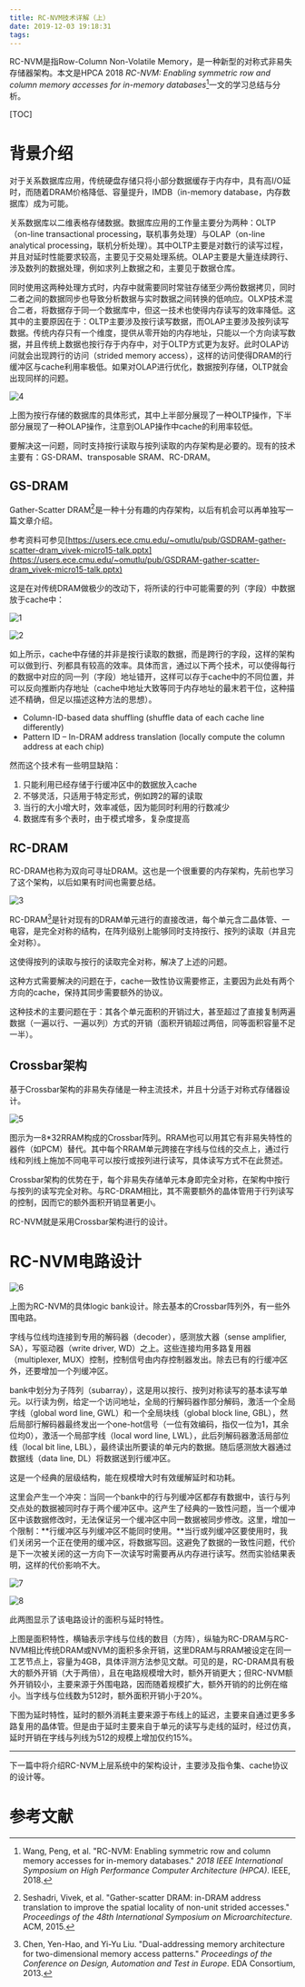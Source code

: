 ```yaml
---
title: RC-NVM技术详解（上）
date: 2019-12-03 19:18:31
tags:
---
```


RC-NVM是指Row-Column Non-Volatile Memory，是一种新型的对称式非易失存储器架构。本文是HPCA 2018 *RC-NVM: Enabling symmetric row and column memory accesses for in-memory databases*[^1]一文的学习总结与分析。

[TOC]

# 背景介绍

对于关系数据库应用，传统硬盘存储只将小部分数据缓存于内存中，具有高I/O延时，而随着DRAM价格降低、容量提升，IMDB（in-memory database，内存数据库）成为可能。

关系数据库以二维表格存储数据。数据库应用的工作量主要分为两种：OLTP（on-line transactional processing，联机事务处理）与OLAP（on-line analytical processing，联机分析处理）。其中OLTP主要是对数行的读写过程，并且对延时性能要求较高，主要见于交易处理系统。OLAP主要是大量连续跨行、涉及数列的数据处理，例如求列上数据之和，主要见于数据仓库。

同时使用这两种处理方式时，内存中就需要同时常驻存储至少两份数据拷贝，同时二者之间的数据同步也导致分析数据与实时数据之间转换的低响应。OLXP技术混合二者，将数据存于同一个数据库中，但这一技术也使得内存读写的效率降低。这其中的主要原因在于：OLTP主要涉及按行读写数据，而OLAP主要涉及按列读写数据。传统内存只有一个维度，提供从零开始的内存地址，只能以一个方向读写数据，并且传统上数据也按行存于内存中，对于OLTP方式更为友好。此时OLAP访问就会出现跨行的访问（strided memory access），这样的访问使得DRAM的行缓冲区与cache利用率极低。如果对OLAP进行优化，数据按列存储，OLTP就会出现同样的问题。

![4](C:\Users\mxy\Documents\boltma.github.io\source\_posts\RC-NVM技术详解（上）\4.png)

上图为按行存储的数据库的具体形式，其中上半部分展现了一种OLTP操作，下半部分展现了一种OLAP操作，注意到OLAP操作中cache的利用率较低。

要解决这一问题，同时支持按行读取与按列读取的内存架构是必要的。现有的技术主要有：GS-DRAM、transposable SRAM、RC-DRAM。

## GS-DRAM

Gather-Scatter DRAM[^2]是一种十分有趣的内存架构，以后有机会可以再单独写一篇文章介绍。

参考资料可参见[https://users.ece.cmu.edu/~omutlu/pub/GSDRAM-gather-scatter-dram_vivek-micro15-talk.pptx](https://users.ece.cmu.edu/~omutlu/pub/GSDRAM-gather-scatter-dram_vivek-micro15-talk.pptx)

这是在对传统DRAM做极少的改动下，将所读的行中可能需要的列（字段）中数据放于cache中：

![1](C:\Users\mxy\Documents\boltma.github.io\source\_posts\RC-NVM技术详解（上）\1.png)

![2](C:\Users\mxy\Documents\boltma.github.io\source\_posts\RC-NVM技术详解（上）\2.png)

如上所示，cache中存储的并非是按行读取的数据，而是跨行的字段，这样的架构可以做到行、列都具有较高的效率。具体而言，通过以下两个技术，可以使得每行的数据中对应的同一列（字段）地址错开，这样可以存于cache中的不同位置，并可以反向推断内存地址（cache中地址大致等同于内存地址的最末若干位，这种描述不精确，但足以描述这种方法的思想）。

- Column-ID-based data shuffling (shuffle data of each cache line differently)
- Pattern ID – In-DRAM address translation (locally compute the column address at each chip)

然而这个技术有一些明显缺陷：

1. 只能利用已经存储于行缓冲区中的数据放入cache
2. 不够灵活，只适用于特定形式，例如跨2的幂的读取
3. 当行的大小增大时，效率减低，因为能同时利用的行数减少
4. 数据库有多个表时，由于模式增多，复杂度提高

## RC-DRAM

RC-DRAM也称为双向可寻址DRAM。这也是一个很重要的内存架构，先前也学习了这个架构，以后如果有时间也需要总结。

![3](C:\Users\mxy\Documents\boltma.github.io\source\_posts\RC-NVM技术详解（上）\3.png)

RC-DRAM[^3]是针对现有的DRAM单元进行的直接改进，每个单元含二晶体管、一电容，是完全对称的结构，在阵列级别上能够同时支持按行、按列的读取（并且完全对称）。

这使得按列的读取与按行的读取完全对称，解决了上述的问题。

这种方式需要解决的问题在于，cache一致性协议需要修正，主要因为此处有两个方向的cache，保持其同步需要额外的协议。

这种技术的主要问题在于：其各个单元面积的开销过大，甚至超过了直接复制两遍数据（一遍以行、一遍以列）方式的开销（面积开销超过两倍，同等面积容量不足一半）。

## Crossbar架构

基于Crossbar架构的非易失存储是一种主流技术，并且十分适于对称式存储器设计。

![5](C:\Users\mxy\Documents\boltma.github.io\source\_posts\RC-NVM技术详解（上）\5.png)

图示为一8*32RRAM构成的Crossbar阵列。RRAM也可以用其它有非易失特性的器件（如PCM）替代。其中每个RRAM单元跨接在字线与位线的交点上，通过行线和列线上施加不同电平可以按行或按列进行读写，具体读写方式不在此赘述。

Crossbar架构的优势在于，每个非易失存储单元本身即完全对称，在架构中按行与按列的读写完全对称。与RC-DRAM相比，其不需要额外的晶体管用于行列读写的控制，因而它的额外面积开销显著更小。

RC-NVM就是采用Crossbar架构进行的设计。

# RC-NVM电路设计

![6](C:\Users\mxy\Documents\boltma.github.io\source\_posts\RC-NVM技术详解（上）\6.png)

上图为RC-NVM的具体logic bank设计。除去基本的Crossbar阵列外，有一些外围电路。

字线与位线均连接到专用的解码器（decoder），感测放大器（sense amplifier, SA），写驱动器（write driver, WD）之上。这些连接均用多路复用器（multiplexer, MUX）控制，控制信号由内存控制器发出。除去已有的行缓冲区外，还要增加一个列缓冲区。

bank中划分为子阵列（subarray），这是用以按行、按列对称读写的基本读写单元。以行读为例，给定一个访问地址，全局的行解码器作部分解码，激活一个全局字线（global word line, GWL）和一个全局块线（global block line, GBL），然后局部行解码器最终发出一个one-hot信号（一位有效编码，指仅一位为1，其余位均0），激活一个局部字线（local word line, LWL），此后列解码器激活局部位线（local bit line, LBL），最终读出所要读的单元内的数据。随后感测放大器通过数据线（data line, DL）将数据送到行缓冲区。

这是一个经典的层级结构，能在规模增大时有效缓解延时和功耗。

这里会产生一个冲突：当同一个bank中的行与列缓冲区都存有数据中，该行与列交点处的数据被同时存于两个缓冲区中。这产生了经典的一致性问题，当一个缓冲区中该数据修改时，无法保证另一个缓冲区中同一数据被同步修改。这里，增加一个限制：**行缓冲区与列缓冲区不能同时使用。**当行或列缓冲区要使用时，我们关闭另一个正在使用的缓冲区，将数据写回。这避免了数据的一致性问题，代价是下一次被关闭的这一方向下一次读写时需要再从内存进行读写。然而实验结果表明，这样的代价影响不大。

![7](C:\Users\mxy\Documents\boltma.github.io\source\_posts\RC-NVM技术详解（上）\7.png)

![8](C:\Users\mxy\Documents\boltma.github.io\source\_posts\RC-NVM技术详解（上）\8.png)

此两图显示了该电路设计的面积与延时特性。

上图是面积特性，横轴表示字线与位线的数目（方阵），纵轴为RC-DRAM与RC-NVM相比传统DRAM或NVM的面积多余开销，这里DRAM与RRAM被设定在同一工艺节点上，容量为4GB，具体评测方法参见文献。可见的是，RC-DRAM具有极大的额外开销（大于两倍），且在电路规模增大时，额外开销更大；但RC-NVM额外开销较小，主要来源于外围电路，因而随着规模扩大，额外开销的的比例在缩小。当字线与位线数为512时，额外面积开销小于20%。

下图为延时特性，延时的额外消耗主要来源于布线上的延迟，主要来自通过更多多路复用的晶体管。但是由于延时主要来自于单元的读写与走线的延时，经过仿真，延时开销在字线与列线为512的规模上增加仅约15%。

------

下一篇中将介绍RC-NVM上层系统中的架构设计，主要涉及指令集、cache协议的设计等。

# 参考文献

[^1]: Wang, Peng, et al. "RC-NVM: Enabling symmetric row and column memory accesses for in-memory databases." *2018 IEEE International Symposium on High Performance Computer Architecture (HPCA)*. IEEE, 2018.

[^2]: Seshadri, Vivek, et al. "Gather-scatter DRAM: in-DRAM address translation to improve the spatial locality of non-unit strided accesses." *Proceedings of the 48th International Symposium on Microarchitecture*. ACM, 2015.
[^3]: Chen, Yen-Hao, and Yi-Yu Liu. "Dual-addressing memory architecture for two-dimensional memory access patterns." *Proceedings of the Conference on Design, Automation and Test in Europe*. EDA Consortium, 2013.

